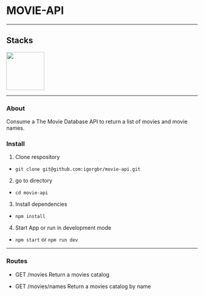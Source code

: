 # MOVIE-API
---
## Stacks

<img width="100px" src="https://cdn.iconscout.com/icon/free/png-256/node-js-1174925.png">

---

### About

Consume a The Movie Database API to return a list of movies and movie names.

### Install

1. Clone respository
* ```git clone git@github.com:igorgbr/movie-api.git```

2. go to directory
* ```cd movie-api```
3. Install dependencies
* ```npm install```
4. Start App or run in development mode
* ```npm start``` or ```npm run dev```
---

### Routes

* GET /movies
Return a movies catalog

* GET /movies/names
Return a movies catalog by name